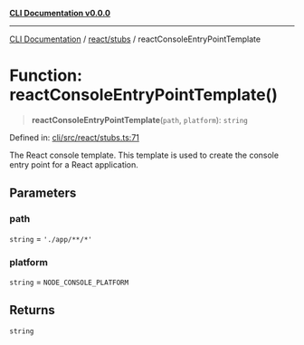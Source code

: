 [**CLI Documentation v0.0.0**](../../../README.md)

***

[CLI Documentation](../../../modules.md) / [react/stubs](../README.md) / reactConsoleEntryPointTemplate

# Function: reactConsoleEntryPointTemplate()

> **reactConsoleEntryPointTemplate**(`path`, `platform`): `string`

Defined in: [cli/src/react/stubs.ts:71](https://github.com/stonemjs/cli/blob/9e518a2b8256b5ebc9e0e69a80ac84eb1fb59bf9/src/react/stubs.ts#L71)

The React console template.
This template is used to create the console entry point for a React application.

## Parameters

### path

`string` = `'./app/**/*'`

### platform

`string` = `NODE_CONSOLE_PLATFORM`

## Returns

`string`
